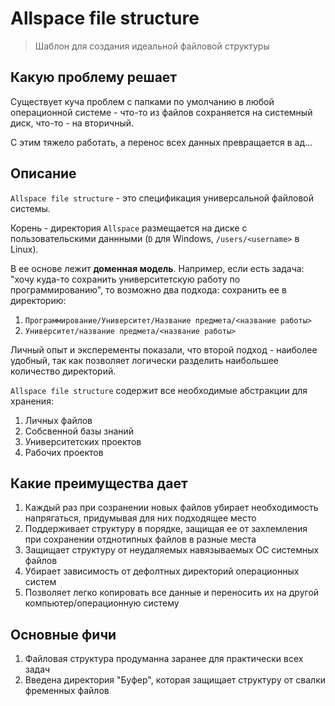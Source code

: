 # Allspace file structure

> Шаблон для создания идеальной файловой структуры

## Какую проблему решает

Существует куча проблем с папками по умолчанию в любой операционной системе - что-то из файлов сохраняется на системный диск, что-то - на вторичный. 

С этим тяжело работать, а перенос всех данных превращается в ад...

## Описание

`Allspace file structure` - это спецификация универсальной файловой системы.

Корень - директория `Allspace` размещается на диске с пользовательскими даннными (`D` для Windows, `/users/<username>` в Linux). 

В ее основе лежит **доменная модель**. Например, если есть задача: "хочу куда-то сохранить университетскую работу по программированию", то возможно два подхода:
сохранить ее в директорию: 
1. `Программирование/Университет/Название предмета/<название работы>`
2. `Университет/название предмета/<название работы>`

Личный опыт и эксперементы показали, что второй подход - наиболее удобный, так как позволяет логически разделить наибольшее количество директорий.

`Allspace file structure` содержит все необходимые абстракции для хранения:
1. Личных файлов
2. Собсвенной базы знаний
3. Университетских проектов
4. Рабочих проектов

## Какие преимущества дает
1. Каждый раз при созранении новых файлов убирает необходимость напрягаться, придумывая для них подходящее место
2. Поддерживает структуру в порядке, защищая ее от захлемления при сохранении отднотипных файлов в разные места
2. Защищает структуру от неудаляемых навязываемых ОС системных файлов
1. Убирает зависимость от дефолтных директорий операционных систем
3. Позволяет легко копировать все данные и переносить их на другой компьютер/операционную систему

## Основные фичи
1. Файловая структура продуманна заранее для практически всех задач
2. Введена директория "Буфер", которая защищает структуру от свалки фременных файлов


